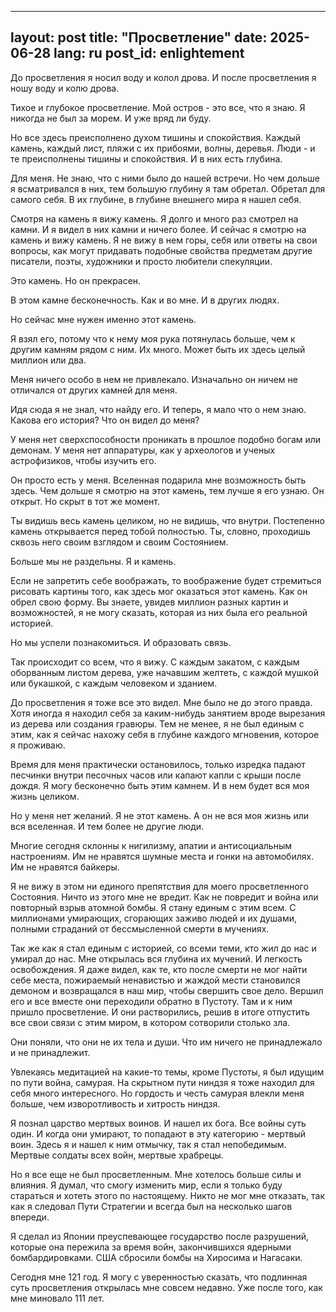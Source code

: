 <!-- © 2025 Artur Kraskov, Monada Dominion.
This work is licensed under a Creative Commons Attribution-NonCommercial-NoDerivatives 4.0 International License. -->

---
layout: post
title: "Просветление"
date: 2025-06-28
lang: ru
post_id: enlightement
---

До просветления я носил воду и колол дрова. И после просветления я ношу воду и колю дрова. 

Тихое и глубокое просветление. Мой остров - это все, что я знаю. Я никогда не был за морем. И уже вряд ли буду. 

Но все здесь преисполнено духом тишины и спокойствия. Каждый камень, каждый лист, пляжи с их прибоями, волны, деревья. Люди - и те преисполнены тишины и спокойствия. И в них есть глубина. 

Для меня. Не знаю, что с ними было до нашей встречи. Но чем дольше я всматривался в них, тем большую глубину я там обретал. Обретал для самого себя. В их глубине, в глубине внешнего мира я нашел себя. 

Смотря на камень я вижу камень. Я долго и много раз смотрел на камни. И я видел в них камни и ничего более. И сейчас я смотрю на камень и вижу камень. Я не вижу в нем горы, себя или ответы на свои вопросы, как могут придавать подобные свойства предметам другие писатели, поэты, художники и просто любители спекуляции. 

Это камень. Но он прекрасен. 

В этом камне бесконечность. Как и во мне. И в других людях. 

Но сейчас мне нужен именно этот камень. 

Я взял его, потому что к нему моя рука потянулась больше, чем к другим камням рядом с ним. Их много. Может быть их здесь целый миллион или два. 

Меня ничего особо в нем не привлекало. Изначально он ничем не отличался от других камней для меня. 

Идя сюда я не знал, что найду его. И теперь, я мало что о нем знаю. Какова его история? Что он видел до меня? 

У меня нет сверхспособности проникать в прошлое подобно богам или демонам. У меня нет аппаратуры, как у археологов и ученых астрофизиков, чтобы изучить его. 

Он просто есть у меня. Вселенная подарила мне возможность быть здесь. Чем дольше я смотрю на этот камень, тем лучше я его узнаю. Он открыт. Но скрыт в тот же момент. 

Ты видишь весь камень целиком, но не видишь, что внутри. Постепенно камень открывается перед тобой полностью. Ты, словно, проходишь сквозь него своим взглядом и своим Состоянием. 

Больше мы не раздельны. Я и камень. 

Если не запретить себе воображать, то воображение будет стремиться рисовать картины того, как здесь мог оказаться этот камень. Как он обрел свою форму. Вы знаете, увидев миллион разных картин и возможностей, я не могу сказать, которая из них была его реальной историей. 

Но мы успели познакомиться. И образовать связь. 

Так происходит со всем, что я вижу. С каждым закатом, с каждым оборванным листом дерева, уже начавшим желтеть, с каждой мушкой или букашкой, с каждым человеком и зданием. 

До просветления я тоже все это видел. Мне было не до этого правда. Хотя иногда я находил себя за каким-нибудь занятием вроде вырезания из дерева или создания гравюры. Тем не менее, я не был единым с этим, как я сейчас нахожу себя в глубине каждого мгновения, которое я проживаю. 

Время для меня практически остановилось, только изредка падают песчинки внутри песочных часов или капают капли с крыши после дождя. Я могу бесконечно быть этим камнем. И в нем будет вся моя жизнь целиком. 

Но у меня нет желаний. Я не этот камень. А он не вся моя жизнь или вся вселенная. И тем более не другие люди. 

Многие сегодня склонны к нигилизму, апатии и антисоциальным настроениям. Им не нравятся шумные места и гонки на автомобилях. Им не нравятся байкеры. 

Я не вижу в этом ни единого препятствия для моего просветленного Состояния. Ничто из этого мне не вредит. Как не повредит и война или повторный взрыв атомной бомбы. Я стану единым с этим всем. С миллионами умирающих, сгорающих заживо людей и их душами, полными страданий от бессмысленной смерти в мучениях. 

Так же как я стал единым с историей, со всеми теми, кто жил до нас и умирал до нас. Мне открылась вся глубина их мучений. И легкость освобождения. Я даже видел, как те, кто после смерти не мог найти себе места, пожираемый ненавистью и жаждой мести становился демоном и возвращался в наш мир, чтобы свершить свое дело. Вершил его и все вместе они переходили обратно в Пустоту. Там и к ним пришло просветление. И они растворились, решив в итоге отпустить все свои связи с этим миром, в котором сотворили столько зла. 

Они поняли, что они не их тела и души. Что им ничего не принадлежало и не принадлежит. 

Увлекаясь медитацией на какие-то темы, кроме Пустоты, я был идущим по пути война, самурая. На скрытном пути ниндзя я тоже находил для себя много интересного. Но гордость и честь самурая влекли меня больше, чем изворотливость и хитрость ниндзя. 

Я познал царство мертвых воинов. И нашел их бога. Все войны суть один. И когда они умирают, то попадают в эту категорию - мертвый воин. Здесь я и нашел к ним отмычку, так я стал непобедимым. Мертвые солдаты всех войн, мертвые храбрецы. 

Но я все еще не был просветленным. Мне хотелось больше силы и влияния. Я думал, что смогу изменить мир, если я только буду стараться и хотеть этого по настоящему. Никто не мог мне отказать, так как я следовал Пути Стратегии и всегда был на несколько шагов впереди. 

Я сделал из Японии преуспевающее государство после разрушений, которые она пережила за время войн, закончившихся ядерными бомбардировками. США сбросили бомбы на Хиросима и Нагасаки.  

Сегодня мне 121 год. Я могу с уверенностью сказать, что подлинная суть просветления открылась мне совсем недавно. Уже после того, как мне миновало 111 лет. 
